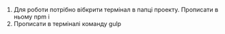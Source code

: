 1. Для роботи потрібно вібкрити термінал в папці проекту. Прописати в ньому npm i
2. Прописати в терміналі команду gulp
